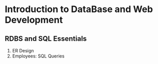 # Introduction to DataBase and Web Development
## RDBS and SQL Essentials
1. ER Design
2. Employees: SQL Queries

